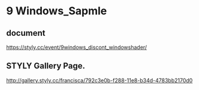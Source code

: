 # 9 Windows_Sapmle

## document
https://styly.cc/event/9windows_discont_windowshader/

## STYLY Gallery Page.
http://gallery.styly.cc/francisca/792c3e0b-f288-11e8-b34d-4783bb2170d0

